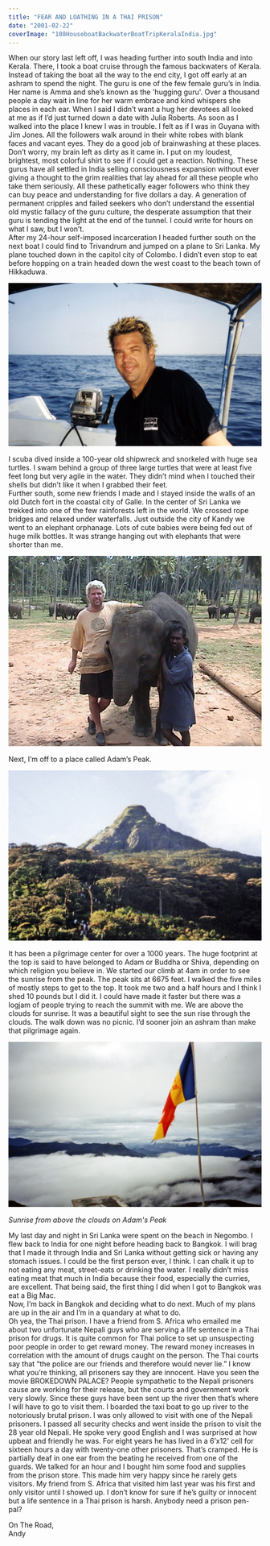 ```yaml
---
title: "FEAR AND LOATHING IN A THAI PRISON"
date: "2001-02-22"
coverImage: "108HouseboatBackwaterBoatTripKeralaIndia.jpg"
---
```


When our story last left off, I was heading further into south India and into Kerala. There, I took a boat cruise through the famous backwaters of Kerala. Instead of taking the boat all the way to the end city, I got off early at an ashram to spend the night. The guru is one of the few female guru’s in India. Her name is Amma and she’s known as the 'hugging guru'. Over a thousand people a day wait in line for her warm embrace and kind whispers she places in each ear. When I said I didn’t want a hug her devotees all looked at me as if I’d just turned down a date with Julia Roberts. As soon as I walked into the place I knew I was in trouble. I felt as if I was in Guyana with Jim Jones. All the followers walk around in their white robes with blank faces and vacant eyes. They do a good job of brainwashing at these places. Don’t worry, my brain left as dirty as it came in. I put on my loudest, brightest, most colorful shirt to see if I could get a reaction. Nothing. These gurus have all settled in India selling consciousness expansion without ever giving a thought to the grim realities that lay ahead for all these people who take them seriously. All these pathetically eager followers who think they can buy peace and understanding for five dollars a day. A generation of permanent cripples and failed seekers who don’t understand the essential old mystic fallacy of the guru culture, the desperate assumption that their guru is tending the light at the end of the tunnel. I could write for hours on what I saw, but I won’t.  
After my 24-hour self-imposed incarceration I headed further south on the next boat I could find to Trivandrum and jumped on a plane to Sri Lanka. My plane touched down in the capitol city of Colombo. I didn’t even stop to eat before hopping on a train headed down the west coast to the beach town of Hikkaduwa.

[![](images/116AndyScubaDiveHikkaduwaSriLanka-1024x657.jpg)](http://localhost/andy/wp-content/uploads/2001/02/116AndyScubaDiveHikkaduwaSriLanka.jpg)

I scuba dived inside a 100-year old shipwreck and snorkeled with huge sea turtles. I swam behind a group of three large turtles that were at least five feet long but very agile in the water. They didn’t mind when I touched their shells but didn’t like it when I grabbed their feet.  
Further south, some new friends I made and I stayed inside the walls of an old Dutch fort in the coastal city of Galle. In the center of Sri Lanka we trekked into one of the few rainforests left in the world. We crossed rope bridges and relaxed under waterfalls. Just outside the city of Kandy we went to an elephant orphanage. Lots of cute babies were being fed out of huge milk bottles. It was strange hanging out with elephants that were shorter than me.

[![](images/AndyBabyElephantPinnawalaElephantOrphanageKegallaSriLanka.jpg)](http://localhost/andy/wp-content/uploads/2001/02/AndyBabyElephantPinnawalaElephantOrphanageKegallaSriLanka.jpg)

Next, I’m off to a place called Adam’s Peak.

[![](images/138AdamsPeak2DalhousieSriLanka-1024x688.jpg)](http://localhost/andy/wp-content/uploads/2001/02/138AdamsPeak2DalhousieSriLanka.jpg)

It has been a pilgrimage center for over a 1000 years. The huge footprint at the top is said to have belonged to Adam or Buddha or Shiva, depending on which religion you believe in. We started our climb at 4am in order to see the sunrise from the peak. The peak sits at 6675 feet. I walked the five miles of mostly steps to get to the top. It took me two and a half hours and I think I shed 10 pounds but I did it. I could have made it faster but there was a logjam of people trying to reach the summit with me. We are above the clouds for sunrise. It was a beautiful sight to see the sun rise through the clouds. The walk down was no picnic. I’d sooner join an ashram than make that pilgrimage again.

[![](images/136AboveCloudsAdamsPeakDalhousieSriLanka-1024x665.jpg)](http://localhost/andy/wp-content/uploads/2001/02/AboveCloudsAdamsPeakDalhousieSriLanka.jpg)

_Sunrise from above the clouds on Adam's Peak_

My last day and night in Sri Lanka were spent on the beach in Negombo. I flew back to India for one night before heading back to Bangkok. I will brag that I made it through India and Sri Lanka without getting sick or having any stomach issues. I could be the first person ever, I think. I can chalk it up to not eating any meat, street-eats or drinking the water. I really didn’t miss eating meat that much in India because their food, especially the curries, are excellent. That being said, the first thing I did when I got to Bangkok was eat a Big Mac.  
Now, I’m back in Bangkok and deciding what to do next. Much of my plans are up in the air and I’m in a quandary at what to do.  
Oh yea, the Thai prison. I have a friend from S. Africa who emailed me about two unfortunate Nepali guys who are serving a life sentence in a Thai prison for drugs. It is quite common for Thai police to set up unsuspecting poor people in order to get reward money. The reward money increases in correlation with the amount of drugs caught on the person. The Thai courts say that “the police are our friends and therefore would never lie.” I know what you’re thinking, all prisoners say they are innocent. Have you seen the movie BROKEDOWN PALACE? People sympathetic to the Nepali prisoners cause are working for their release, but the courts and government work very slowly. Since these guys have been sent up the river then that’s where I will have to go to visit them. I boarded the taxi boat to go up river to the notoriously brutal prison. I was only allowed to visit with one of the Nepali prisoners. I passed all security checks and went inside the prison to visit the 28 year old Nepali. He spoke very good English and I was surprised at how upbeat and friendly he was. For eight years he has lived in a 6’x12’ cell for sixteen hours a day with twenty-one other prisoners. That’s cramped. He is partially deaf in one ear from the beating he received from one of the guards. We talked for an hour and I bought him some food and supplies from the prison store. This made him very happy since he rarely gets visitors. My friend from S. Africa that visited him last year was his first and only visitor until I showed up. I don’t know for sure if he’s guilty or innocent but a life sentence in a Thai prison is harsh. Anybody need a prison pen-pal?

On The Road,  
Andy
